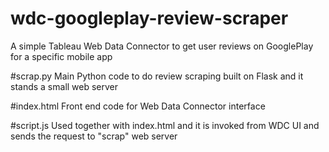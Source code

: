 # wdc-googleplay-review-scraper
A simple Tableau Web Data Connector to get user reviews on GooglePlay for a specific mobile app

#scrap.py
Main Python code to do review scraping built on Flask and it stands a small web server

#index.html
Front end code for Web Data Connector interface

#script.js
Used together with index.html and it is invoked from WDC UI and sends the request to "scrap" web server
